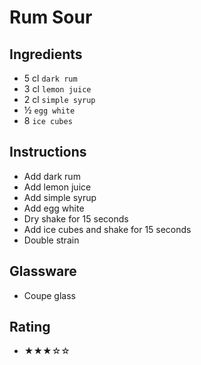 # Rum Sour

## Ingredients
- 5 cl `dark rum`
- 3 cl `lemon juice`
- 2 cl `simple syrup`
- ½ `egg white`
- 8 `ice cubes`

## Instructions
- Add dark rum
- Add lemon juice
- Add simple syrup
- Add egg white
- Dry shake for 15 seconds
- Add ice cubes and shake for 15 seconds
- Double strain

## Glassware
- Coupe glass

## Rating
- ★★★☆☆
